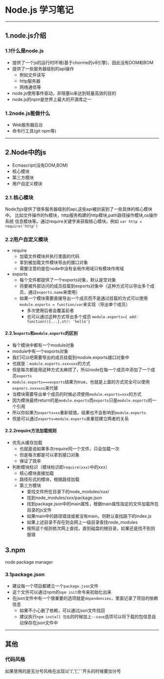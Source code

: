 # Node.js 学习笔记
--------
## 1.node.js介绍

### 1.1什么是node.js

* 提供了一个js的运行时环境(基于chorme的v8引擎)，因此没有DOM和BOM
* 提供了一些服务器级别的api操作
     - 例如文件读写
     - http服务器
     - 网络通信等
* node.js使用事件驱动，非阻塞io来达到轻量高效的目的
* node.js的npm是世界上最大的开源库之一

### 1.2node.js能做什么

* Web服务器后台
* 命令行工具(git npm等)
----------
## 2.Node中的js
- Ecmascript(没有DOM,BOM)
- 核心模块
- 第三方模块
- 用户自定义模块
### 2.1.核心模块
Node为js提供了很多服务器级别的api,这些api被封装到了一些具体的核心模块中。
比如文件操作的fs模块，http服务构建的http模块,path路径操作模块,os操作系统
信息模块等。通过require关键字来获取核心模块。例如
`var http = require('http')`
### 2.2用户自定义模块
- require
   + 加载文件模块并执行里面的代码
   + 拿到被加载文件模块导出的接口对象
   + 需要注意的是在node中没有全局作用域只有模块作用域
- exports
   + 每个文件都提供了一个exports对象，默认是空对象
   + 将要被外部访问的成员挂载到exports对象中（这种方式可以导出多个成员，通过`exports.name`来使用）
   + 如果一个模块需要直接导出一个成员而不是通过挂载的方式可以使用`module.exports = function/var`来实现（导出单个成员）
      - 多次使用后者会覆盖前者
      - 也可以通过这种方式导出多个成员
      `module.exports={ add: function(){...},str: 'hello'}`
#### 2.2.1`exports`和`module.exports`的区别
+ 每个模块中都有一个module对象
+ module中有一个exports对象
+ 我们可以吧需要导出的成员挂载到module.exports接口对象中
+ 也就是：`module.exports.xxx=xxx`的方式
+ 但是每次都是用这种方式太麻烦了，所以node在每一个成员中添加了一个成员`exports`
+ `module.exports===exports`结果为true，也就是上面的方式完全可以使用`expoers.xxx=xxx`来代替
+ 当模块需要导出单个成员的时候必须使用`module.exports=xxx`的方式
+ 因为模块最终return的是`module.exports`而`exports`只是`module.exports`的一个引用
+ 所以你如果为`exports=xx`重新赋值，结果也不会影响到`module.exports`
+ 但是可以通过`exports=module.exports`来重现建立两者的关系
#### 2.2.2require方法加载规则
+ 优先从缓存加载
    * 也就是说如果多次require同一个文件，只会加载一次
    * 但是每次都是可以拿到接口对象
    * 保证了效率
+ 判断模块标识（模块标识即`require(xxx)`中的xxx）
    * 核心模块直接加载
    * 路径形式的模块，根据路径加载
    * 第三方模块
        - 查找文件所在目录下的node_modules/xxx/
        - 找到node_modules/xxx/package.json
        - 找到package.json中的main属性，根据main属性指定的文件加载所在目录的js文件
        - 如果main中的路径错误或者没有main，则默认查找路下的index.js
        - 如果上述目录不存在则会网上一级目录查找node_modules
        - 按照这个规则依次网上查找，直到磁盘的根目录，如果还是找不到则报错
## 3.npm
node package manager
### 3.1package.json
+ 建议每一个项目都建立一个`package.json`文件
+ 这个文件可以通过npm的`npm init`命令来初始化出来
+ 在json文件中有一个很重要的选项就是`dependencies`，里面记录了项目的依赖信息
    * 如果不小心删了依赖，可以通过json文件找回
    * 建议执行`npm install 包名`的时候加上`--save`选项可以将下载的包信息自动保存在json文件中

---------------
## 其他

### 代码风格
如果使用的是无分号风格在出现以'(','[','`'开头的时候要加分号



